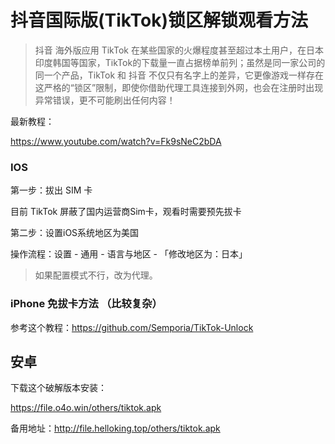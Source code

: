 # 抖音国际版(TikTok)锁区解锁观看方法

>抖音 海外版应用 TikTok 在某些国家的火爆程度甚至超过本土用户，在日本印度韩国等国家，TikTok的下载量一直占据榜单前列；虽然是同一家公司的同一个产品，TikTok 和 抖音 不仅只有名字上的差异，它更像游戏一样存在这严格的“锁区”限制，即使你借助代理工具连接到外网，也会在注册时出现异常错误，更不可能刷出任何内容！

最新教程：

https://www.youtube.com/watch?v=Fk9sNeC2bDA


### IOS

第一步：拔出 SIM 卡

目前 TikTok 屏蔽了国内运营商Sim卡，观看时需要预先拔卡

第二步：设置iOS系统地区为美国

操作流程：设置 - 通用 - 语言与地区 - 「修改地区为：日本」

>如果配置模式不行，改为代理。

### iPhone 免拔卡方法 （比较复杂）

参考这个教程：https://github.com/Semporia/TikTok-Unlock

## 安卓

下载这个破解版本安装：

https://file.o4o.win/others/tiktok.apk

备用地址：http://file.helloking.top/others/tiktok.apk